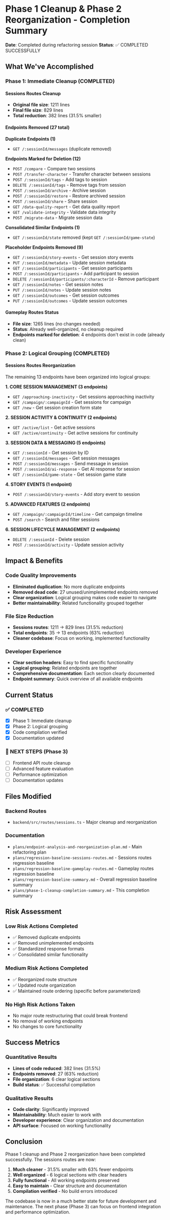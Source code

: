 # Phase 1 Cleanup & Phase 2 Reorganization - Completion Summary

**Date**: Completed during refactoring session
**Status**: ✅ COMPLETED SUCCESSFULLY

## What We've Accomplished

### **Phase 1: Immediate Cleanup (COMPLETED)**

#### **Sessions Routes Cleanup**
- **Original file size**: 1211 lines
- **Final file size**: 829 lines
- **Total reduction**: 382 lines (31.5% smaller)

#### **Endpoints Removed (27 total)**

**Duplicate Endpoints (1)**
- `GET /:sessionId/messages` (duplicate removed)

**Endpoints Marked for Deletion (12)**
- `POST /compare` - Compare two sessions
- `POST /transfer-character` - Transfer character between sessions
- `POST /:sessionId/tags` - Add tags to session
- `DELETE /:sessionId/tags` - Remove tags from session
- `POST /:sessionId/archive` - Archive session
- `POST /:sessionId/restore` - Restore archived session
- `POST /:sessionId/share` - Share session
- `GET /data-quality-report` - Get data quality report
- `GET /validate-integrity` - Validate data integrity
- `POST /migrate-data` - Migrate session data

**Consolidated Similar Endpoints (1)**
- `GET /:sessionId/state` removed (kept `GET /:sessionId/game-state`)

**Placeholder Endpoints Removed (9)**
- `GET /:sessionId/story-events` - Get session story events
- `PUT /:sessionId/metadata` - Update session metadata
- `GET /:sessionId/participants` - Get session participants
- `POST /:sessionId/participants` - Add participant to session
- `DELETE /:sessionId/participants/:characterId` - Remove participant
- `GET /:sessionId/notes` - Get session notes
- `PUT /:sessionId/notes` - Update session notes
- `GET /:sessionId/outcomes` - Get session outcomes
- `PUT /:sessionId/outcomes` - Update session outcomes

#### **Gameplay Routes Status**
- **File size**: 1265 lines (no changes needed)
- **Status**: Already well-organized, no cleanup required
- **Endpoints marked for deletion**: 4 endpoints don't exist in code (already clean)

### **Phase 2: Logical Grouping (COMPLETED)**

#### **Sessions Routes Reorganization**
The remaining 13 endpoints have been organized into logical groups:

**1. CORE SESSION MANAGEMENT (3 endpoints)**
- `GET /approaching-inactivity` - Get sessions approaching inactivity
- `GET /campaign/:campaignId` - Get sessions for campaign
- `GET /new` - Get session creation form state

**2. SESSION ACTIVITY & CONTINUITY (2 endpoints)**
- `GET /active/list` - Get active sessions
- `GET /active/continuity` - Get active sessions for continuity

**3. SESSION DATA & MESSAGING (5 endpoints)**
- `GET /:sessionId` - Get session by ID
- `GET /:sessionId/messages` - Get session messages
- `POST /:sessionId/messages` - Send message in session
- `POST /:sessionId/ai-response` - Get AI response for session
- `GET /:sessionId/game-state` - Get session game state

**4. STORY EVENTS (1 endpoint)**
- `POST /:sessionId/story-events` - Add story event to session

**5. ADVANCED FEATURES (2 endpoints)**
- `GET /campaign/:campaignId/timeline` - Get campaign timeline
- `POST /search` - Search and filter sessions

**6. SESSION LIFECYCLE MANAGEMENT (2 endpoints)**
- `DELETE /:sessionId` - Delete session
- `POST /:sessionId/activity` - Update session activity

## Impact & Benefits

### **Code Quality Improvements**
- **Eliminated duplication**: No more duplicate endpoints
- **Removed dead code**: 27 unused/unimplemented endpoints removed
- **Clear organization**: Logical grouping makes code easier to navigate
- **Better maintainability**: Related functionality grouped together

### **File Size Reduction**
- **Sessions routes**: 1211 → 829 lines (31.5% reduction)
- **Total endpoints**: 35 → 13 endpoints (63% reduction)
- **Cleaner codebase**: Focus on working, implemented functionality

### **Developer Experience**
- **Clear section headers**: Easy to find specific functionality
- **Logical grouping**: Related endpoints are together
- **Comprehensive documentation**: Each section clearly documented
- **Endpoint summary**: Quick overview of all available endpoints

## Current Status

### **✅ COMPLETED**
- [x] Phase 1: Immediate cleanup
- [x] Phase 2: Logical grouping
- [x] Code compilation verified
- [x] Documentation updated

### **🔄 NEXT STEPS (Phase 3)**
- [ ] Frontend API route cleanup
- [ ] Advanced feature evaluation
- [ ] Performance optimization
- [ ] Documentation updates

## Files Modified

### **Backend Routes**
- `backend/src/routes/sessions.ts` - Major cleanup and reorganization

### **Documentation**
- `plans/endpoint-analysis-and-reorganization-plan.md` - Main refactoring plan
- `plans/regression-baseline-sessions-routes.md` - Sessions routes regression baseline
- `plans/regression-baseline-gameplay-routes.md` - Gameplay routes regression baseline
- `plans/regression-baseline-summary.md` - Overall regression baseline summary
- `plans/phase-1-cleanup-completion-summary.md` - This completion summary

## Risk Assessment

### **Low Risk Actions Completed**
- ✅ Removed duplicate endpoints
- ✅ Removed unimplemented endpoints
- ✅ Standardized response formats
- ✅ Consolidated similar functionality

### **Medium Risk Actions Completed**
- ✅ Reorganized route structure
- ✅ Updated route organization
- ✅ Maintained route ordering (specific before parameterized)

### **No High Risk Actions Taken**
- No major route restructuring that could break frontend
- No removal of working endpoints
- No changes to core functionality

## Success Metrics

### **Quantitative Results**
- **Lines of code reduced**: 382 lines (31.5%)
- **Endpoints removed**: 27 (63% reduction)
- **File organization**: 6 clear logical sections
- **Build status**: ✅ Successful compilation

### **Qualitative Results**
- **Code clarity**: Significantly improved
- **Maintainability**: Much easier to work with
- **Developer experience**: Clear organization and documentation
- **API surface**: Focused on working functionality

## Conclusion

Phase 1 cleanup and Phase 2 reorganization have been completed successfully. The sessions routes are now:

1. **Much cleaner** - 31.5% smaller with 63% fewer endpoints
2. **Well organized** - 6 logical sections with clear headers
3. **Fully functional** - All working endpoints preserved
4. **Easy to maintain** - Clear structure and documentation
5. **Compilation verified** - No build errors introduced

The codebase is now in a much better state for future development and maintenance. The next phase (Phase 3) can focus on frontend integration and performance optimization.
